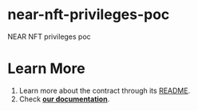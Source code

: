 # near-nft-privileges-poc
NEAR NFT privileges poc

# Learn More
1. Learn more about the contract through its [README](./contract/README.md).
2. Check [**our documentation**](https://docs.near.org/develop/welcome).